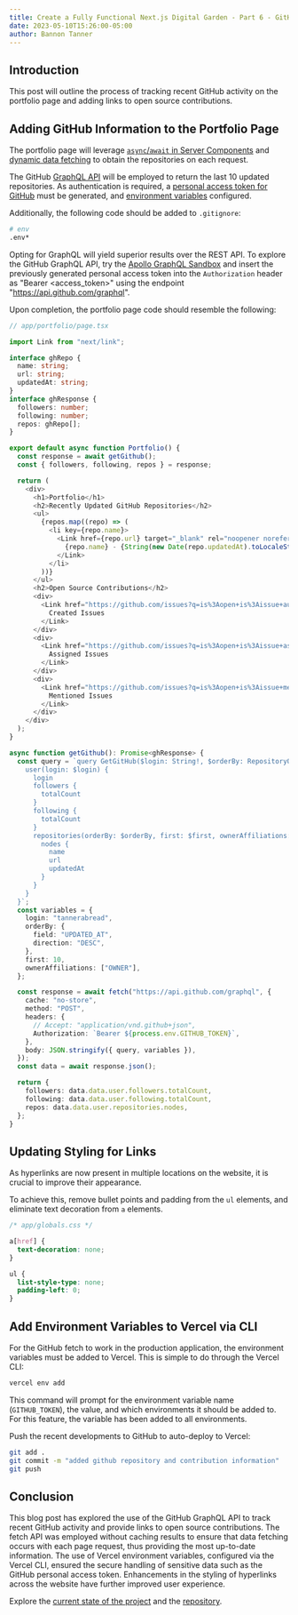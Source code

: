 ```yaml
---
title: Create a Fully Functional Next.js Digital Garden - Part 6 - GitHub Activity Tracking
date: 2023-05-10T15:26:00-05:00
author: Bannon Tanner
---
```


## Introduction

This post will outline the process of tracking recent GitHub activity on the portfolio page and adding links to open source contributions.

## Adding GitHub Information to the Portfolio Page

The portfolio page will leverage [`async`/`await` in Server Components](https://nextjs.org/docs/app/building-your-application/data-fetching/fetching#asyncawait-in-server-components) and [dynamic data fetching](https://nextjs.org/docs/app/building-your-application/data-fetching/fetching#dynamic-data-fetching) to obtain the repositories on each request.

The GitHub [GraphQL API](https://docs.github.com/en/graphql) will be employed to return the last 10 updated repositories. As authentication is required, a [personal access token for GitHub](https://docs.github.com/en/authentication/keeping-your-account-and-data-secure/creating-a-personal-access-token#creating-a-fine-grained-personal-access-token) must be generated, and [environment variables](https://nextjs.org/docs/app/building-your-application/configuring/environment-variables) configured.

Additionally, the following code should be added to `.gitignore`:

```sh
# env
.env*
```

Opting for GraphQL will yield superior results over the REST API. To explore the GitHub GraphQL API, try the [Apollo GraphQL Sandbox](https://studio.apollographql.com/sandbox/explorer?) and insert the previously generated personal access token into the `Authorization` header as "Bearer <access_token>" using the endpoint "https://api.github.com/graphql".

Upon completion, the portfolio page code should resemble the following:

```ts
// app/portfolio/page.tsx

import Link from "next/link";

interface ghRepo {
  name: string;
  url: string;
  updatedAt: string;
}
interface ghResponse {
  followers: number;
  following: number;
  repos: ghRepo[];
}

export default async function Portfolio() {
  const response = await getGithub();
  const { followers, following, repos } = response;

  return (
    <div>
      <h1>Portfolio</h1>
      <h2>Recently Updated GitHub Repositories</h2>
      <ul>
        {repos.map((repo) => (
          <li key={repo.name}>
            <Link href={repo.url} target="_blank" rel="noopener noreferrer">
              {repo.name} - {String(new Date(repo.updatedAt).toLocaleString())}
            </Link>
          </li>
        ))}
      </ul>
      <h2>Open Source Contributions</h2>
      <div>
        <Link href="https://github.com/issues?q=is%3Aopen+is%3Aissue+author%3Atannerabread+archived%3Afalse+">
          Created Issues
        </Link>
      </div>
      <div>
        <Link href="https://github.com/issues?q=is%3Aopen+is%3Aissue+assignee%3Atannerabread+archived%3Afalse+">
          Assigned Issues
        </Link>
      </div>
      <div>
        <Link href="https://github.com/issues?q=is%3Aopen+is%3Aissue+mentions%3Atannerabread+archived%3Afalse+">
          Mentioned Issues
        </Link>
      </div>
    </div>
  );
}

async function getGithub(): Promise<ghResponse> {
  const query = `query GetGitHub($login: String!, $orderBy: RepositoryOrder, $first: Int, $ownerAffiliations: [RepositoryAffiliation]) {
    user(login: $login) {
      login
      followers {
        totalCount
      }
      following {
        totalCount
      }
      repositories(orderBy: $orderBy, first: $first, ownerAffiliations: $ownerAffiliations) {
        nodes {
          name
          url
          updatedAt
        }
      }
    }
  }`;
  const variables = {
    login: "tannerabread",
    orderBy: {
      field: "UPDATED_AT",
      direction: "DESC",
    },
    first: 10,
    ownerAffiliations: ["OWNER"],
  };

  const response = await fetch("https://api.github.com/graphql", {
    cache: "no-store",
    method: "POST",
    headers: {
      // Accept: "application/vnd.github+json",
      Authorization: `Bearer ${process.env.GITHUB_TOKEN}`,
    },
    body: JSON.stringify({ query, variables }),
  });
  const data = await response.json();

  return {
    followers: data.data.user.followers.totalCount,
    following: data.data.user.following.totalCount,
    repos: data.data.user.repositories.nodes,
  };
}
```


## Updating Styling for Links

As hyperlinks are now present in multiple locations on the website, it is crucial to improve their appearance.

To achieve this, remove bullet points and padding from the `ul` elements, and eliminate text decoration from `a` elements.

```css
/* app/globals.css */

a[href] {
  text-decoration: none;
}

ul {
  list-style-type: none;
  padding-left: 0;
}
```


## Add Environment Variables to Vercel via CLI

For the GitHub fetch to work in the production application, the environment variables must be added to Vercel. This is simple to do through the Vercel CLI:

```bash
vercel env add
```

This command will prompt for the environment variable name (`GITHUB_TOKEN`), the value, and which environments it should be added to. For this feature, the variable has been added to all environments.

Push the recent developments to GitHub to auto-deploy to Vercel:

```bash
git add .
git commit -m "added github repository and contribution information"
git push
```


## Conclusion

This blog post has explored the use of the GitHub GraphQL API to track recent GitHub activity and provide links to open source contributions. The fetch API was employed without caching results to ensure that data fetching occurs with each page request, thus providing the most up-to-date information. The use of Vercel environment variables, configured via the Vercel CLI, ensured the secure handling of sensitive data such as the GitHub personal access token. Enhancements in the styling of hyperlinks across the website have further improved user experience.

Explore the [current state of the project](https://bannon.cloud/blog) and the [repository](https://github.com/tannerabread/nextjs-digital-garden).
